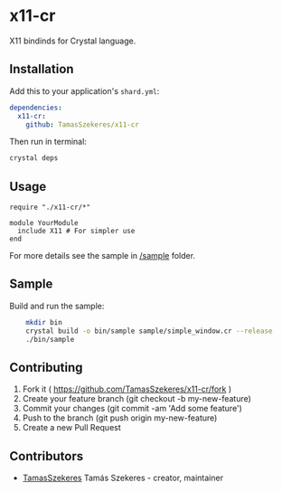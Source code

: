 # x11-cr

X11 bindinds for Crystal language.

## Installation


Add this to your application's `shard.yml`:

```yaml
dependencies:
  x11-cr:
    github: TamasSzekeres/x11-cr
```

Then run in terminal:
```bash
crystal deps
```

## Usage


```crystal
require "./x11-cr/*"

module YourModule
  include X11 # For simpler use
end
```

For more details see the sample in [/sample](/sample) folder.

## Sample

Build and run the sample:
```bash
	mkdir bin
	crystal build -o bin/sample sample/simple_window.cr --release
	./bin/sample

```

## Contributing

1. Fork it ( https://github.com/TamasSzekeres/x11-cr/fork )
2. Create your feature branch (git checkout -b my-new-feature)
3. Commit your changes (git commit -am 'Add some feature')
4. Push to the branch (git push origin my-new-feature)
5. Create a new Pull Request

## Contributors

- [TamasSzekeres](https://github.com/TamasSzekeres) Tamás Szekeres - creator, maintainer
